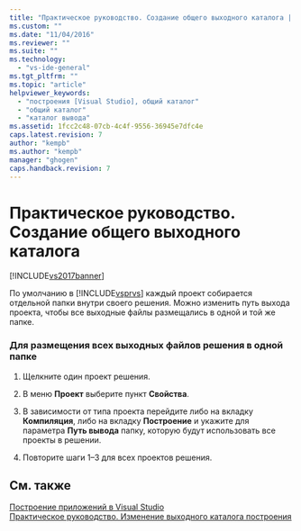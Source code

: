 ```yaml
---
title: "Практическое руководство. Создание общего выходного каталога | Microsoft Docs"
ms.custom: ""
ms.date: "11/04/2016"
ms.reviewer: ""
ms.suite: ""
ms.technology: 
  - "vs-ide-general"
ms.tgt_pltfrm: ""
ms.topic: "article"
helpviewer_keywords: 
  - "построения [Visual Studio], общий каталог"
  - "общий каталог"
  - "каталог вывода"
ms.assetid: 1fcc2c48-07cb-4c4f-9556-36945e7dfc4e
caps.latest.revision: 7
author: "kempb"
ms.author: "kempb"
manager: "ghogen"
caps.handback.revision: 7
---
```

# Практическое руководство. Создание общего выходного каталога
[!INCLUDE[vs2017banner](../code-quality/includes/vs2017banner.md)]

По умолчанию в [!INCLUDE[vsprvs](../code-quality/includes/vsprvs_md.md)] каждый проект собирается отдельной папки внутри своего решения.  Можно изменить путь выхода проекта, чтобы все выходные файлы размещались в одной и той же папке.  
  
### Для размещения всех выходных файлов решения в одной папке  
  
1.  Щелкните один проект решения.  
  
2.  В меню **Проект** выберите пункт **Свойства**.  
  
3.  В зависимости от типа проекта перейдите либо на вкладку **Компиляция**, либо на вкладку **Построение** и укажите для параметра **Путь вывода** папку, которую будут использовать все проекты в решении.  
  
4.  Повторите шаги 1–3 для всех проектов решения.  
  
## См. также  
 [Построение приложений в Visual Studio](../ide/compiling-and-building-in-visual-studio.md)   
 [Практическое руководство. Изменение выходного каталога построения](../ide/how-to-change-the-build-output-directory.md)